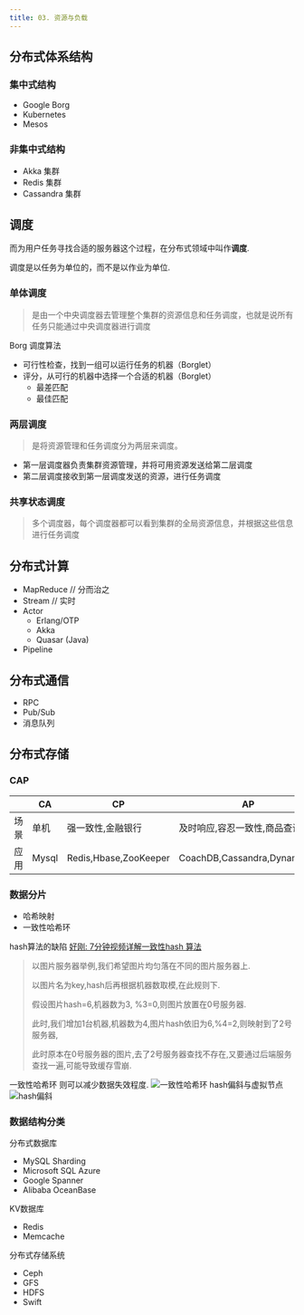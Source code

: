 ```yaml
---
title: 03. 资源与负载
---
```

## 分布式体系结构
### 集中式结构
- Google Borg
- Kubernetes
- Mesos
### 非集中式结构
- Akka 集群
- Redis 集群
- Cassandra 集群
## 调度
而为用户任务寻找合适的服务器这个过程，在分布式领域中叫作**调度**.

调度是以任务为单位的，而不是以作业为单位.
### 单体调度
> 是由一个中央调度器去管理整个集群的资源信息和任务调度，也就是说所有任务只能通过中央调度器进行调度

Borg 调度算法
- 可行性检查，找到一组可以运行任务的机器（Borglet）
- 评分，从可行的机器中选择一个合适的机器（Borglet）
  - 最差匹配
  - 最佳匹配
### 两层调度
> 是将资源管理和任务调度分为两层来调度。
- 第一层调度器负责集群资源管理，并将可用资源发送给第二层调度
- 第二层调度接收到第一层调度发送的资源，进行任务调度
### 共享状态调度
> 多个调度器，每个调度器都可以看到集群的全局资源信息，并根据这些信息进行任务调度

## 分布式计算

- MapReduce // 分而治之
- Stream // 实时
- Actor 
  - Erlang/OTP
  - Akka
  - Quasar (Java)
- Pipeline
## 分布式通信
- RPC
- Pub/Sub
- 消息队列

## 分布式存储
### CAP


|| CA  | CP    | AP                    |
|-----|-------|-----------------------|---|
| 场景  | 单机    | 强一致性,金融银行             |  及时响应,容忍一致性,商品查询 |
| 应用  | Mysql | Redis,Hbase,ZooKeeper | CoachDB,Cassandra,DynamoDB  |


### 数据分片
- 哈希映射
- 一致性哈希环

hash算法的缺陷 [好刚: 7分钟视频详解一致性hash 算法](https://www.bilibili.com/video/BV1Hs411j73w/)

> 以图片服务器举例,我们希望图片均匀落在不同的图片服务器上.
>
> 以图片名为key,hash后再根据机器数取模,在此规则下.
> 
> 假设图片hash=6,机器数为3, %3=0,则图片放置在0号服务器.
> 
> 此时,我们增加1台机器,机器数为4,图片hash依旧为6,%4=2,则映射到了2号服务器,
> 
> 此时原本在0号服务器的图片,去了2号服务器查找不存在,又要通过后端服务查找一遍,可能导致缓存雪崩.

一致性哈希环 则可以减少数据失效程度.
![一致性哈希环](../p1.png)
hash偏斜与虚拟节点
![hash偏斜](../p2.png)

### 数据结构分类
分布式数据库
- MySQL Sharding
- Microsoft SQL Azure
- Google Spanner
- Alibaba OceanBase

KV数据库
- Redis
- Memcache

分布式存储系统
- Ceph
- GFS
- HDFS
- Swift